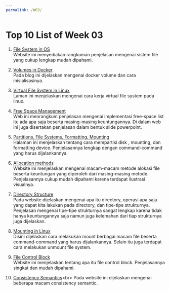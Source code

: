 ```yaml
---
permalink: /W03/
---
```

# Top 10 List of Week 03
1. [File System in OS](https://www.tutorialspoint.com/operating_system/os_file_system.htm)<br>
  Website ini menyediakan rangkuman penjelasan mengenai sistem file yang cukup lengkap mudah dipahami.

2. [Volumes in Docker](https://blog.container-solutions.com/understanding-volumes-docker)<br>
  Pada blog ini dijelaskan mengenai docker volume dan cara inisialisasinya.

3. [Virtual File System in Linux](https://opensource.com/article/19/3/virtual-filesystems-linux)<br>
  Laman ini menjelaskan mengenai cara kerja virtual file system pada linux.

4. [Free Space Management](https://dextutor.com/free-space-list-management/)<br>
  Web ini menrangkum penjelasan mengenai implementasi free-space list itu ada apa saja beserta masing-masing keuntungannya. Di dalam web ini juga disertakan penjelasan dalam bentuk slide powerpoint.

5. [Partitions, File Systems, Formatting, Mounting](http://wwwacs.gantep.edu.tr/docs/rute/node22.html)<br>
  Halaman ini menjelaskan tentang cara mempartisi disk , mounting, dan formatting device. Penjelasannya lengkap dengan command-command yang harus dijalankannya.

6. [Allocation methods](https://www.geeksforgeeks.org/file-allocation-methods/)<br>
  Website ini menjelaskan mengenai macam-macam metode alokasi file beserta keuntungan yang diperoleh dari masing-masing metode. Penjelasannya cukup mudah dipahami karena terdapat ilustrasi visualnya.

7. [Directory Structure](https://www.tutorialandexample.com/directory-structure-in-operating-system/)<br>
  Pada website dijelaskan mengenai apa itu directory, operasi apa saja yang dapat kita lakukan pada directory, dan tipe-tipe strukturnya. Penjelasan mengenai tipe-tipe strukturnya sangat lengkap karena tidak hanya keuntungannya saja namun juga kelemahan dari tiap strukturnya juga dijelaskan.

8. [Mounting in Linux](https://linuxize.com/post/how-to-mount-and-unmount-file-systems-in-linux/)<br>
  Disini dijelaskan cara melakukan mount berbagai macam file beserta command-command yang harus dijalankannya. Selain itu juga terdapat cara melakukan unmount file system.

9. [File Control Block](https://www.easytechjunkie.com/what-is-a-file-control-block.htm)<br>
  Website ini menjelaskan tentang apa itu file control block. Penjelasannya singkat dan mudah dipahami.

10. [Consistency Semantics](https://www.geeksforgeeks.org/consistency-semantics-for-file-sharing/#:~:text=Consistency%20Semantics%20is%20concept%20which,file%20and%20at%20same%20time.)<br>
  Pada website ini dijelaskan mengenai beberapa macam consistency semantic.
